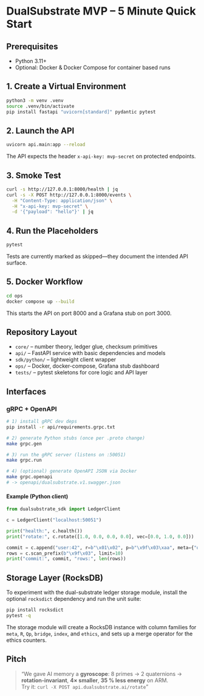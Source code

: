# DualSubstrate MVP – 5 Minute Quick Start

## Prerequisites
- Python 3.11+
- Optional: Docker & Docker Compose for container based runs

## 1. Create a Virtual Environment
```bash
python3 -m venv .venv
source .venv/bin/activate
pip install fastapi "uvicorn[standard]" pydantic pytest
```

## 2. Launch the API
```bash
uvicorn api.main:app --reload
```
The API expects the header `x-api-key: mvp-secret` on protected endpoints.

## 3. Smoke Test
```bash
curl -s http://127.0.0.1:8000/health | jq
curl -s -X POST http://127.0.0.1:8000/events \
  -H "Content-Type: application/json" \
  -H "x-api-key: mvp-secret" \
  -d '{"payload": "hello"}' | jq
```

## 4. Run the Placeholders
```bash
pytest
```
Tests are currently marked as skipped—they document the intended API surface.

## 5. Docker Workflow
```bash
cd ops
docker compose up --build
```
This starts the API on port 8000 and a Grafana stub on port 3000.

## Repository Layout
- `core/` – number theory, ledger glue, checksum primitives
- `api/` – FastAPI service with basic dependencies and models
- `sdk/python/` – lightweight client wrapper
- `ops/` – Docker, docker-compose, Grafana stub dashboard
- `tests/` – pytest skeletons for core logic and API layer

## Interfaces

### gRPC + OpenAPI

```bash
# 1) install gRPC dev deps
pip install -r api/requirements.grpc.txt

# 2) generate Python stubs (once per .proto change)
make grpc.gen

# 3) run the gRPC server (listens on :50051)
make grpc.run

# 4) (optional) generate OpenAPI JSON via Docker
make grpc.openapi
# -> openapi/dualsubstrate.v1.swagger.json
```

#### Example (Python client)

```python
from dualsubstrate_sdk import LedgerClient

c = LedgerClient("localhost:50051")

print("health:", c.health())
print("rotate:", c.rotate([1.0, 0.0, 0.0, 0.0], vec=[0.0, 1.0, 0.0]))

commit = c.append("user:42", r=b"\x01\x02", p=b"\x9f\x03\xaa", meta={"quality":"0.91"})
rows = c.scan_prefix(b"\x9f\x03", limit=10)
print("commit:", commit, "rows:", len(rows))
```

## Storage Layer (RocksDB)
To experiment with the dual-substrate ledger storage module, install the optional
`rocksdict` dependency and run the unit suite:

```bash
pip install rocksdict
pytest -q
```

The storage module will create a RocksDB instance with column families for
`meta`, `R`, `Qp`, `bridge`, `index`, and `ethics`, and sets up a merge operator
for the ethics counters.

## Pitch
> “We gave AI memory a **gyroscope**: 8 primes → 2 quaternions → **rotation-invariant**, **4× smaller**, **35 % less energy** on ARM.  
> Try it: `curl -X POST api.dualsubstrate.ai/rotate`”
